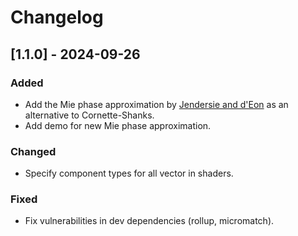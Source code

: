 # Changelog

## [1.1.0] - 2024-09-26

### Added

 - Add the Mie phase approximation by [Jendersie and d'Eon](https://research.nvidia.com/labs/rtr/approximate-mie/) as an alternative to Cornette-Shanks.
 - Add demo for new Mie phase approximation.

### Changed

 - Specify component types for all vector in shaders.

### Fixed

 - Fix vulnerabilities in dev dependencies (rollup, micromatch).
